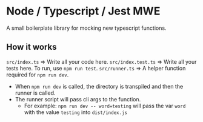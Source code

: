 # Node / Typescript / Jest MWE

A small boilerplate library for mocking new typescript functions.

## How it works

`src/index.ts` => Write all your code here.
`src/index.test.ts` => Write all your tests here. To run, use `npm run test`.
`src/runner.ts` => A helper function required for `npm run dev`.
* When `npm run dev` is called, the directory is transpiled and then the runner is called.
* The runner script will pass cli args to the function. 
    * For example: `npm run dev -- word=testing` will pass the var `word` with the value `testing` into `dist/index.js`
